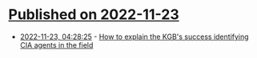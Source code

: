 # [Published on 2022-11-23](index.md)

* [2022-11-23, 04:28:25](https://news.ycombinator.com/item?id=33715167) - [How to explain the KGB's success identifying CIA agents in the field](https://www.salon.com/2015/09/26/how_to_explain_the_kgbs_amazing_success_identifying_cia_agents_in_the_field/)

